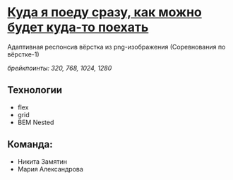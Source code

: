 # [Куда я поеду сразу, как можно будет куда-то поехать](https://team-praktikum-25.github.io/travel-dreams/)
Адаптивная респонсив вёрстка из png-изображения (Соревнования по вёрстке-1)

*брейкпоинты: 320, 768, 1024, 1280*

## Технологии
* flex
* grid
* BEM Nested

## Команда:
* Никита Замятин
* Мария Александрова

